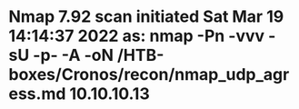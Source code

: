 # Nmap 7.92 scan initiated Sat Mar 19 14:14:37 2022 as: nmap -Pn -vvv -sU -p- -A -oN /HTB-boxes/Cronos/recon/nmap_udp_agress.md 10.10.10.13
